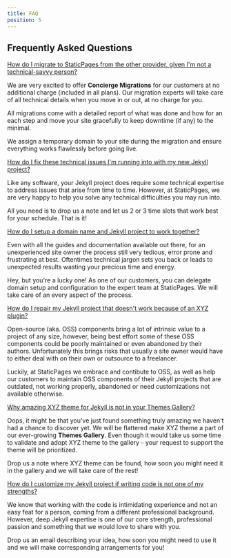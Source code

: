 ```yaml
---
title: FAQ
position: 5
---
```

<section id="faq" class="py-5 my-lg-5">
  <div class="container">
    <div class="col-12 text-center">
      <h2 class="h1">Frequently Asked Questions</h2>
      <div class="u-h-4 u-w-50 bg-primary rounded mt-4 u-mb-70 mx-auto"></div>
    </div>
    <div class="row">
      <div class="col-12 mt-4">
        <div id="accordion2" role="tablist" class="bg-white box-shadow-v3">
          <div class="accordion__faq">
            <a class="accordion__title p-4" data-toggle="collapse" href="#acc1_2">
              <i class="fa fa-angle-down mr-3"></i>
              How do I migrate to StaticPages from the other provider, given I'm not a technical-savvy person?
            </a>
            <div id="acc1_2" class="collapse show" role="tabpanel" data-parent="#accordion2">
              <div class="accordion__text">
                <p>We are very excited to offer
                  <strong>Concierge Migrations</strong> for our customers at no additional charge (included in all plans). Our
                  migration experts will take care of all technical details when you move in or out, at no charge for you.</p>
                <p>All migrations come with a detailed report of what was done and how for an each step and move your site
                  gracefully to keep downtime (if any) to the minimal.</p>
                <p>We assign a temporary domain to your site during the migration and ensure everything works flawlessly before
                  going live.</p>
              </div>
            </div>
          </div>
          <div class="accordion__faq">
            <a class="accordion__title p-4" data-toggle="collapse" href="#acc2_2">
              <i class="fa fa-angle-down mr-3"></i>
              How do I fix these technical issues I'm running into with my new Jekyll project?
            </a>
            <div id="acc2_2" class="collapse" role="tabpanel" data-parent="#accordion2">
              <div class="accordion__text">
                <p>Like any software, your Jekyll project does require some technical expertise to address issues that arise
                  from time to time. However, at StaticPages, we are very happy to help you solve any technical difficulties
                  you may run into.</p>
                <p>All you need is to drop us a note and let us 2 or 3 time slots that work best for your schedule. That is
                  it!</p>
              </div>
            </div>
          </div>
          <div class="accordion__faq">
            <a class="accordion__title p-4" data-toggle="collapse" href="#acc3_3">
              <i class="fa fa-angle-down mr-3"></i>
              How do I setup a domain name and Jekyll project to work together?
            </a>
            <div id="acc3_3" class="collapse" role="tabpanel" data-parent="#accordion2">
              <div class="accordion__text">
                <p>Even with all the guides and documentation available out there, for an unexperienced site owner the process
                  still very tedious, error prone and frustrating at best. Oftentimes technical jargon sets you back or
                  leads to unexpected results wasting your precious time and energy.</p>
                <p>Hey, but you're a lucky one! As one of our customers, you can delegate domain setup and configuration to
                  the expert team at StaticPages. We will take care of an every aspect of the process.</p>
              </div>
            </div>
          </div>
          <div class="accordion__faq">
            <a class="accordion__title p-4" data-toggle="collapse" href="#acc4_4">
              <i class="fa fa-angle-down mr-3"></i>
              How do I repair my Jekyll project that doesn't work because of an XYZ plugin?
            </a>
            <div id="acc4_4" class="collapse" role="tabpanel" data-parent="#accordion2">
              <div class="accordion__text">
                <p>Open-source (aka. OSS) components bring a lot of intrinsic value to a project of any size, however, being
                  best effort some of these OSS components could be poorly maintained or even abandoned by their authors.
                  Unfortunately this brings risks that usually a site owner would have to either deal with on their own
                  or outsource to a freelancer.</p>
                <p>Luckily, at StaticPages we embrace and contibute to OSS, as well as help our customers to maintain
                  OSS components of their Jekyll projects that are outdated, not working properly, abandoned or need customizations
                  not available otherwise.</p>
              </div>
            </div>
          </div>
          <div class="accordion__faq">
            <a class="accordion__title p-4" data-toggle="collapse" href="#acc5_5">
              <i class="fa fa-angle-down mr-3"></i>
              Why amazing XYZ theme for Jekyll is not in your Themes Gallery?
            </a>
            <div id="acc5_5" class="collapse" role="tabpanel" data-parent="#accordion2">
              <div class="accordion__text">
                <p>Oops, it might be that you've just found something truly amazing we haven't had a chance to discover yet.
                  We will be flattered make XYZ theme a part of our ever-growing
                  <strong>Themes Gallery</strong>. Even though it would take us some time to validate and adopt XYZ theme to the
                  gallery - your request to support the theme will be prioritized.</p>
                <p>Drop us a note where XYZ theme can be found, how soon you might need it in the gallery and we will take
                  care of the rest!</p>
              </div>
            </div>
          </div>
          <div class="accordion__faq">
            <a class="accordion__title p-4" data-toggle="collapse" href="#acc6_6">
              <i class="fa fa-angle-down mr-3"></i>
              How do I customize my Jekyll project if writing code is not one of my strengths?
            </a>
            <div id="acc6_6" class="collapse" role="tabpanel" data-parent="#accordion2">
              <div class="accordion__text">
                <p>We know that working with the code is intimidating experience and not an easy feat for a person, coming
                  from a different professional background. However, deep Jekyll expertise is one of our core strength,
                  professional passion and something that we would love to share with you.</p>
                <p>Drop us an email describing your idea, how soon you might need to use it and we will make corresponding
                  arrangements for you!</p>
              </div>
            </div>
          </div>
        </div>
      </div>
    </div>
  </div>
</section>